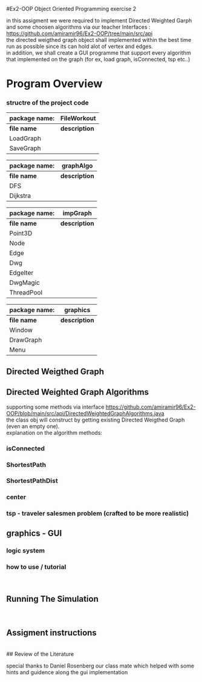 #Ex2-OOP
Object Oriented Programming exercise 2

in this assigment we were required to implement Directed Weighted Garph and some choosen algorithms via our teacher Interfaces : https://github.com/amiramir96/Ex2-OOP/tree/main/src/api <br> 
the directed weigthed graph object shall implemented within the best time run as possible since its can hold alot of vertex and edges. <br>
in addition, we shall create a GUI programme that support every algorithm that implemented on the graph (for ex, load graph, isConnected, tsp etc..) <br>

# Program Overview
### structre of the project code
|   package name: |                                                     **FileWorkout**                                                                                      |
|-----------------|----------------------------------------------------------------------------------------------------------------------------------------------------------|
| **file name**   |      **description**                                                                                                                                     |   
| LoadGraph       |                                                                                                                                                          |
|    SaveGraph    |                                                                                                                                                          |
 

|   package name: |                                                     **graphAlgo**                                                                                      |
|-----------------|----------------------------------------------------------------------------------------------------------------------------------------------------------|
| **file name**   |      **description**                                                                                                                                     |   
| DFS             |                                                                                                                                                          |
|    Dijkstra     |                                                                                                                                                          |


|   package name: |                                                     **impGraph**                                                                                      |
|-----------------|----------------------------------------------------------------------------------------------------------------------------------------------------------|
| **file name**   |      **description**                                                                                                                                     |   
| Point3D         |                                                                                                                                                          |
|    Node         |                                                                                                                                                          |
|    Edge         |                                                                                                                                                          |
|    Dwg          |                                                                                                                                                          |
|    EdgeIter     |                                                                                                                                                          |
|    DwgMagic     |                                                                                                                                                          |
|    ThreadPool   |                                                                                                                                                          |


|   package name: |                                                     **graphics**                                                                                         |
|-----------------|----------------------------------------------------------------------------------------------------------------------------------------------------------|
| **file name**   |      **description**                                                                                                                                     |   
|       Window    |                                                                                                                                                          |
|    DrawGraph    |                                                                                                                                                          |
|    Menu         |                                                                                                                                                          |


## Directed Weigthed Graph

## Directed Weighted Graph Algorithms
supporting some methods via interface https://github.com/amiramir96/Ex2-OOP/blob/main/src/api/DirectedWeightedGraphAlgorithms.java <br>
the class obj will construct by getting existing Directed Weigthed Graph (even an empty one). <br>
explanation on the algorithm methods:<br>
### isConnected


### ShortestPath


### ShortestPathDist



### center


### tsp - traveler salesmen problem (crafted to be more realistic)



## graphics - GUI 
### logic system


### how to use / tutorial

<br>


## Running The Simulation


<br>

## Assigment instructions

<br>
## Review of the Literature



<br>

special thanks to Daniel Rosenberg our class mate which helped with some hints and guidence along the gui implementation
